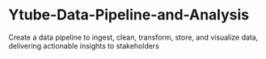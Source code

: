 # Ytube-Data-Pipeline-and-Analysis
Create a data pipeline to ingest, clean, transform, store, and visualize data, delivering actionable insights to stakeholders
